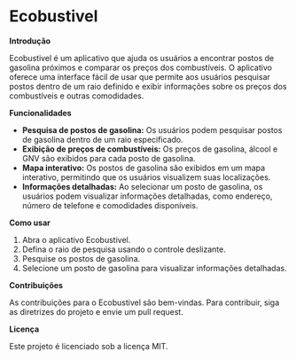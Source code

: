 # Ecobustivel

**Introdução**

Ecobustivel é um aplicativo que ajuda os usuários a encontrar postos de gasolina próximos e comparar os preços dos combustíveis. O aplicativo oferece uma interface fácil de usar que permite aos usuários pesquisar postos dentro de um raio definido e exibir informações sobre os preços dos combustíveis e outras comodidades.

**Funcionalidades**

* **Pesquisa de postos de gasolina:** Os usuários podem pesquisar postos de gasolina dentro de um raio especificado.
* **Exibição de preços de combustíveis:** Os preços de gasolina, álcool e GNV são exibidos para cada posto de gasolina.
* **Mapa interativo:** Os postos de gasolina são exibidos em um mapa interativo, permitindo que os usuários visualizem suas localizações.
* **Informações detalhadas:** Ao selecionar um posto de gasolina, os usuários podem visualizar informações detalhadas, como endereço, número de telefone e comodidades disponíveis.

**Como usar**

1. Abra o aplicativo Ecobustivel.
2. Defina o raio de pesquisa usando o controle deslizante.
3. Pesquise os postos de gasolina.
4. Selecione um posto de gasolina para visualizar informações detalhadas.

**Contribuições**

As contribuições para o Ecobustivel são bem-vindas. Para contribuir, siga as diretrizes do projeto e envie um pull request.

**Licença**

Este projeto é licenciado sob a licença MIT.
